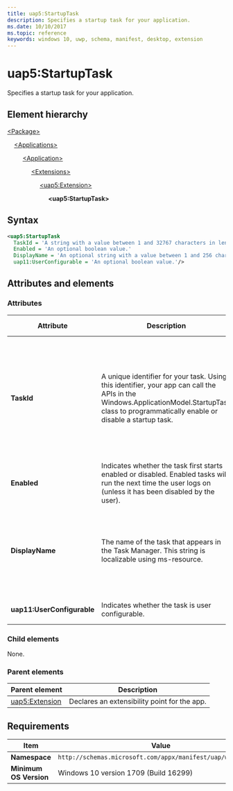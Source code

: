 ```yaml
---
title: uap5:StartupTask
description: Specifies a startup task for your application.
ms.date: 10/10/2017
ms.topic: reference
keywords: windows 10, uwp, schema, manifest, desktop, extension 
---
```


# uap5:StartupTask

Specifies a startup task for your application.

## Element hierarchy

[\<Package\>](element-package.md)

&nbsp;&nbsp;&nbsp;&nbsp;[\<Applications\>](element-applications.md)

&nbsp;&nbsp;&nbsp;&nbsp; &nbsp;&nbsp;&nbsp;&nbsp;[\<Application\>](element-application.md)

&nbsp;&nbsp;&nbsp;&nbsp; &nbsp;&nbsp;&nbsp;&nbsp; &nbsp;&nbsp;&nbsp;&nbsp;[\<Extensions\>](element-1-extensions.md)

&nbsp;&nbsp;&nbsp;&nbsp; &nbsp;&nbsp;&nbsp;&nbsp; &nbsp;&nbsp;&nbsp;&nbsp; &nbsp;&nbsp;&nbsp;&nbsp;[\<uap5:Extension\>](element-uap5-extension.md)

&nbsp;&nbsp;&nbsp;&nbsp; &nbsp;&nbsp;&nbsp;&nbsp; &nbsp;&nbsp;&nbsp;&nbsp; &nbsp;&nbsp;&nbsp;&nbsp; &nbsp;&nbsp;&nbsp;&nbsp;**\<uap5:StartupTask\>**

## Syntax

```xml
<uap5:StartupTask
  TaskId = 'A string with a value between 1 and 32767 characters in length with a non-whitespace character at its beginning and end.'
  Enabled = 'An optional boolean value.'
  DisplayName = 'An optional string with a value between 1 and 256 characters in length. This string is localizable.' 
  uap11:UserConfigurable = 'An optional boolean value.'/>
```

## Attributes and elements

### Attributes

| Attribute | Description | Data type | Required | Default value |
|-|-|-|-|-|
| **TaskId** | A unique identifier for your task. Using this identifier, your app can call the APIs in the Windows.ApplicationModel.StartupTask class to programmatically enable or disable a startup task. | A string with a value between 1 and 32767 characters in length with a non-whitespace character at its beginning and end. | Yes |
| **Enabled** | Indicates whether the task first starts enabled or disabled. Enabled tasks will run the next time the user logs on (unless it has been disabled by the user). | An optional boolean value. | No |
| **DisplayName** | The name of the task that appears in the Task Manager. This string is localizable using ms-resource. | An optional string with a value between 1 and 256 characters in length. This string is localizable. | No |
| **uap11:UserConfigurable** | Indicates whether the task is user configurable. | An optional boolean value. | No |

### Child elements

None.

### Parent elements

| Parent element | Description |
|-|-|
| [uap5:Extension](element-uap5-extension.md) | Declares an extensibility point for the app. |

## Requirements

| Item | Value |
|--|--|
| **Namespace** | `http://schemas.microsoft.com/appx/manifest/uap/windows10/5` |
| **Minimum OS Version** | Windows 10 version 1709 (Build 16299) |
